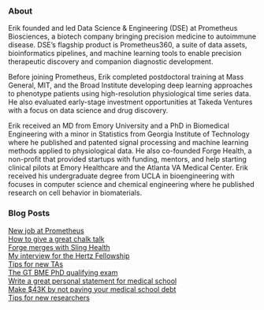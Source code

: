 ### About
Erik founded and led Data Science & Engineering (DSE) at Prometheus Biosciences, a biotech company bringing precision medicine to autoimmune disease. DSE’s flagship product is Prometheus360, a suite of data assets, bioinformatics pipelines, and machine learning tools to enable precision therapeutic discovery and companion diagnostic development.

Before joining Prometheus, Erik completed postdoctoral training at Mass General, MIT, and the Broad Institute developing deep learning approaches to phenotype patients using high-resolution physiological time series data.  He also evaluated early-stage investment opportunities at Takeda Ventures with a focus on data science and drug discovery.

Erik received an MD from Emory University and a PhD in Biomedical Engineering with a minor in Statistics from Georgia Institute of Technology where he published and patented signal processing and machine learning methods applied to physiological data. He also co-founded Forge Health, a non-profit that provided startups with funding, mentors, and help starting clinical pilots at Emory Healthcare and the Atlanta VA Medical Center. Erik received his undergraduate degree from UCLA in bioengineering with focuses in computer science and chemical engineering where he published research on cell behavior in biomaterials.

### Blog Posts
[New job at Prometheus](/posts/prometheus.md)  
[How to give a great chalk talk](/posts/chalk-talk.md)  
[Forge merges with Sling Health](/posts/forge.md)  
[My interview for the Hertz Fellowship](/posts/hertz-interview.md)  
[Tips for new TAs](/posts/tips-for-taing.md)  
[The GT BME PhD qualifying exam](/posts/gtbme-quals.md)  
[Write a great personal statement for medical school](/posts/ps.md)  
[Make $43K by not paying your medical school debt](/posts/roth.md)  
[Tips for new researchers](/posts/tips-for-researchers.md)
